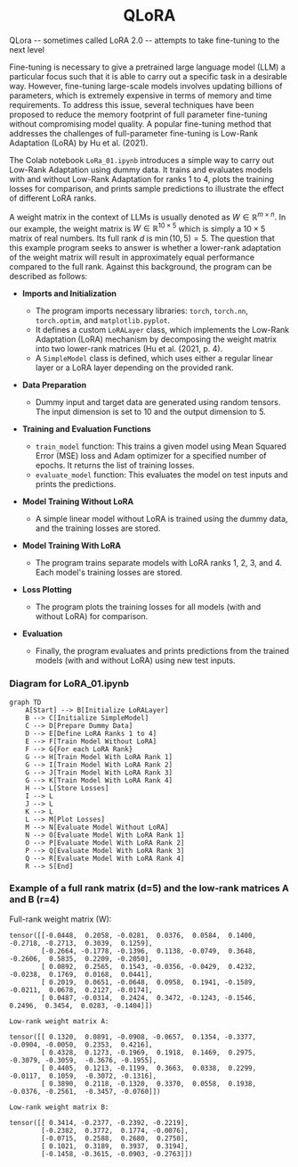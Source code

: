 <h1 align="center">QLoRA</h1>


QLora -- sometimes called LoRA 2.0 -- attempts to take fine-tuning to the next level

Fine-tuning is necessary to give a pretrained large language model (LLM) a particular focus such that it is able to carry out a specific task in a desirable way. 
However, fine-tuning large-scale models involves updating billions of parameters, which is extremely expensive in terms of memory and time requirements. 
To address this issue, several techniques have been proposed to reduce the memory footprint of full parameter fine-tuning without compromising model quality. 
A popular fine-tuning method that addresses the challenges of full-parameter fine-tuning is Low-Rank Adaptation (LoRA) by Hu et al. (2021).

The Colab notebook `LoRa_01.ipynb` introduces a simple way to carry out Low-Rank Adaptation using dummy data. It trains and evaluates models with and without Low-Rank Adaptation for ranks 1 to 4, plots the training losses for comparison, and prints sample predictions to illustrate the effect of different LoRA ranks.

A weight matrix in the context of LLMs is usually denoted as $W \in \mathbb{R}^{m \times n}$. 
In our example, the weight matrix is $W \in \mathbb{R}^{10 \times 5}$ which is simply a $10 \times 5$ matrix of real numbers. 
Its full rank $d$ is $\min(10, 5) = 5$. 
The question that this example program seeks to answer is whether a lower-rank adaptation of the weight matrix will result in approximately equal performance compared to the full rank. Against this background, the program can be described as follows:

- **Imports and Initialization**
  - The program imports necessary libraries: `torch`, `torch.nn`, `torch.optim`, and `matplotlib.pyplot`.
  - It defines a custom `LoRALayer` class, which implements the Low-Rank Adaptation (LoRA) mechanism by decomposing the weight matrix into two lower-rank matrices (Hu et al. (2021, p. 4).
  - A `SimpleModel` class is defined, which uses either a regular linear layer or a LoRA layer depending on the provided rank.

- **Data Preparation**
  - Dummy input and target data are generated using random tensors. The input dimension is set to 10 and the output dimension to 5.

- **Training and Evaluation Functions**
  - `train_model` function: This trains a given model using Mean Squared Error (MSE) loss and Adam optimizer for a specified number of epochs.
    It returns the list of training losses.
  - `evaluate_model` function: This evaluates the model on test inputs and prints the predictions.

- **Model Training Without LoRA**
  - A simple linear model without LoRA is trained using the dummy data, and the training losses are stored.

- **Model Training With LoRA**
  - The program trains separate models with LoRA ranks 1, 2, 3, and 4. Each model's training losses are stored.

- **Loss Plotting**
  - The program plots the training losses for all models (with and without LoRA) for comparison.

- **Evaluation**
  - Finally, the program evaluates and prints predictions from the trained models (with and without LoRA) using new test inputs.




### Diagram for LoRA_01.ipynb

```mermaid
graph TD
    A[Start] --> B[Initialize LoRALayer]
    B --> C[Initialize SimpleModel]
    C --> D[Prepare Dummy Data]
    D --> E[Define LoRA Ranks 1 to 4]
    E --> F[Train Model Without LoRA]
    F --> G{For each LoRA Rank}
    G --> H[Train Model With LoRA Rank 1]
    G --> I[Train Model With LoRA Rank 2]
    G --> J[Train Model With LoRA Rank 3]
    G --> K[Train Model With LoRA Rank 4]
    H --> L[Store Losses]
    I --> L
    J --> L
    K --> L
    L --> M[Plot Losses]
    M --> N[Evaluate Model Without LoRA]
    N --> O[Evaluate Model With LoRA Rank 1]
    O --> P[Evaluate Model With LoRA Rank 2]
    P --> Q[Evaluate Model With LoRA Rank 3]
    Q --> R[Evaluate Model With LoRA Rank 4]
    R --> S[End]
```



### Example of a full rank matrix (d=5) and the low-rank matrices A and B (r=4)

Full-rank weight matrix (W): 
````{verbatim}
tensor([[-0.0448,  0.2058, -0.0281,  0.0376,  0.0584,  0.1400, -0.2718, -0.2713,  0.3039,  0.1259],
        [-0.2664, -0.1778, -0.1396,  0.1138, -0.0749,  0.3648, -0.2606,  0.5835,  0.2209, -0.2050],
        [ 0.0892,  0.2565,  0.1543, -0.0356, -0.0429,  0.4232, -0.0238,  0.1769,  0.0168,  0.0441],
        [ 0.2019,  0.0651, -0.0648,  0.0958,  0.1941, -0.1589, -0.0211,  0.0678,  0.2127, -0.0174],
        [ 0.0487, -0.0314,  0.2424,  0.3472, -0.1243, -0.1546,  0.2496,  0.3454,  0.0283, -0.1404]])

Low-rank weight matrix A:

tensor([[ 0.1320,  0.0891, -0.0908, -0.0657,  0.1354, -0.3377, -0.0904, -0.0050,  0.2353,  0.4216],
        [ 0.4328,  0.1273, -0.1969,  0.1918,  0.1469,  0.2975, -0.3079, -0.3059,  -0.3676, -0.1955],
        [ 0.4405,  0.1213, -0.1199,  0.3663,  0.0338,  0.2299, -0.0117,  0.1059,  -0.3072, -0.1316],
        [ 0.3890,  0.2118, -0.1320,  0.3370,  0.0558,  0.1938, -0.0376, -0.2561,  -0.3457, -0.0760]])

Low-rank weight matrix B:

tensor([[ 0.3414, -0.2377, -0.2392, -0.2219],
        [-0.2382,  0.3772,  0.1774, -0.0076],
        [-0.0715,  0.2588,  0.2680,  0.2750],
        [ 0.1021,  0.3189,  0.3937,  0.3194],
        [-0.1458, -0.3615, -0.0903, -0.2763]])

